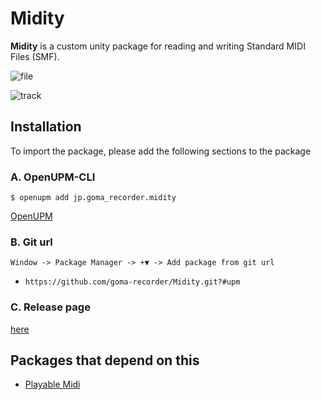 # Midity

**Midity** is a custom unity package for reading and writing Standard MIDI Files (SMF).

![file](https://user-images.githubusercontent.com/49276053/103522468-c375e100-4ebd-11eb-8a87-02bd6b275677.png)

![track](https://user-images.githubusercontent.com/49276053/103516434-e1d6df00-4eb3-11eb-8be0-d4f8f65df3ba.png)


## Installation
To import the package, please add the following sections to the package

### A. OpenUPM-CLI
```
$ openupm add jp.goma_recorder.midity
```
[OpenUPM](https://openupm.com/docs/getting-started.html#installing-openupm-cli)

### B. Git url

`Window -> Package Manager -> +▼ -> Add package from git url`
 - `https://github.com/goma-recorder/Midity.git?#upm`

### C. Release page
[here](https://github.com/goma-recorder/Midity/releases)

## Packages that depend on this
- [Playable Midi](https://github.com/goma-recorder/PlayableMidi)